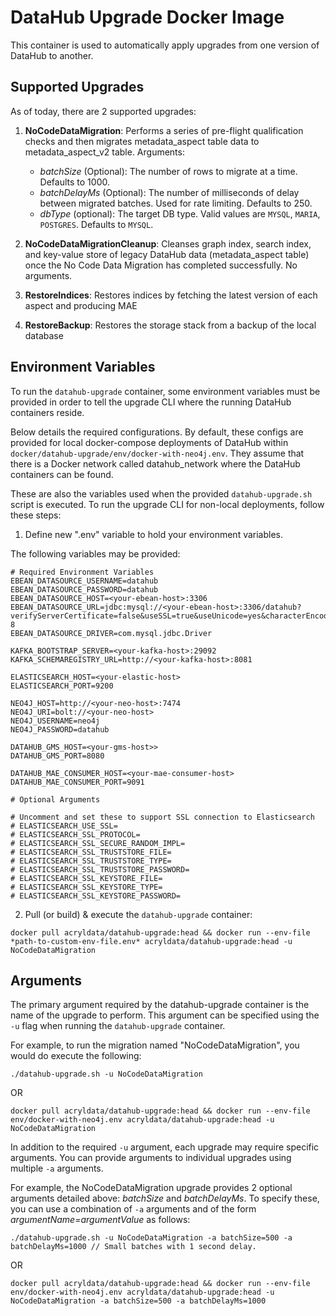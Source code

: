 # DataHub Upgrade Docker Image

This container is used to automatically apply upgrades from one version of DataHub to another.

## Supported Upgrades

As of today, there are 2 supported upgrades:

1. **NoCodeDataMigration**: Performs a series of pre-flight qualification checks and then migrates metadata_aspect table data
to metadata_aspect_v2 table. Arguments:
    - *batchSize* (Optional): The number of rows to migrate at a time. Defaults to 1000.
    - *batchDelayMs* (Optional): The number of milliseconds of delay between migrated batches. Used for rate limiting. Defaults to 250. 
    - *dbType* (optional): The target DB type. Valid values are `MYSQL`, `MARIA`, `POSTGRES`. Defaults to `MYSQL`. 
   
2. **NoCodeDataMigrationCleanup**: Cleanses graph index, search index, and key-value store of legacy DataHub data (metadata_aspect table) once
the No Code Data Migration has completed successfully. No arguments. 

3. **RestoreIndices**: Restores indices by fetching the latest version of each aspect and producing MAE

4. **RestoreBackup**: Restores the storage stack from a backup of the local database

## Environment Variables

To run the `datahub-upgrade` container, some environment variables must be provided in order to tell the upgrade CLI
where the running DataHub containers reside. 

Below details the required configurations. By default, these configs are provided for local docker-compose deployments of 
DataHub within `docker/datahub-upgrade/env/docker-with-neo4j.env`. They assume that there is a Docker network called datahub_network
where the DataHub containers can be found. 

These are also the variables used when the provided `datahub-upgrade.sh` script is executed. To run the upgrade CLI for non-local deployments,
follow these steps: 

1. Define new ".env" variable to hold your environment variables.

The following variables may be provided: 

```aidl
# Required Environment Variables
EBEAN_DATASOURCE_USERNAME=datahub
EBEAN_DATASOURCE_PASSWORD=datahub
EBEAN_DATASOURCE_HOST=<your-ebean-host>:3306
EBEAN_DATASOURCE_URL=jdbc:mysql://<your-ebean-host>:3306/datahub?verifyServerCertificate=false&useSSL=true&useUnicode=yes&characterEncoding=UTF-8
EBEAN_DATASOURCE_DRIVER=com.mysql.jdbc.Driver

KAFKA_BOOTSTRAP_SERVER=<your-kafka-host>:29092
KAFKA_SCHEMAREGISTRY_URL=http://<your-kafka-host>:8081

ELASTICSEARCH_HOST=<your-elastic-host>
ELASTICSEARCH_PORT=9200

NEO4J_HOST=http://<your-neo-host>:7474
NEO4J_URI=bolt://<your-neo-host>
NEO4J_USERNAME=neo4j
NEO4J_PASSWORD=datahub

DATAHUB_GMS_HOST=<your-gms-host>>
DATAHUB_GMS_PORT=8080

DATAHUB_MAE_CONSUMER_HOST=<your-mae-consumer-host>
DATAHUB_MAE_CONSUMER_PORT=9091

# Optional Arguments

# Uncomment and set these to support SSL connection to Elasticsearch
# ELASTICSEARCH_USE_SSL=
# ELASTICSEARCH_SSL_PROTOCOL=
# ELASTICSEARCH_SSL_SECURE_RANDOM_IMPL=
# ELASTICSEARCH_SSL_TRUSTSTORE_FILE=
# ELASTICSEARCH_SSL_TRUSTSTORE_TYPE=
# ELASTICSEARCH_SSL_TRUSTSTORE_PASSWORD=
# ELASTICSEARCH_SSL_KEYSTORE_FILE=
# ELASTICSEARCH_SSL_KEYSTORE_TYPE=
# ELASTICSEARCH_SSL_KEYSTORE_PASSWORD=
```
2. Pull (or build) & execute the `datahub-upgrade` container:

```aidl
docker pull acryldata/datahub-upgrade:head && docker run --env-file *path-to-custom-env-file.env* acryldata/datahub-upgrade:head -u NoCodeDataMigration
```

## Arguments

The primary argument required by the datahub-upgrade container is the name of the upgrade to perform. This argument
can be specified using the `-u` flag when running the `datahub-upgrade` container. 

For example, to run the migration named "NoCodeDataMigration", you would do execute the following:

```aidl
./datahub-upgrade.sh -u NoCodeDataMigration
```

OR

```aidl
docker pull acryldata/datahub-upgrade:head && docker run --env-file env/docker-with-neo4j.env acryldata/datahub-upgrade:head -u NoCodeDataMigration
```

In addition to the required `-u` argument, each upgrade may require specific arguments. You can provide arguments to individual
upgrades using multiple `-a` arguments. 

For example, the NoCodeDataMigration upgrade provides 2 optional arguments detailed above: *batchSize* and *batchDelayMs*. 
To specify these, you can use a combination of `-a` arguments and of the form *argumentName=argumentValue* as follows:

```aidl
./datahub-upgrade.sh -u NoCodeDataMigration -a batchSize=500 -a batchDelayMs=1000 // Small batches with 1 second delay. 
```

OR 

```aidl
docker pull acryldata/datahub-upgrade:head && docker run --env-file env/docker-with-neo4j.env acryldata/datahub-upgrade:head -u NoCodeDataMigration -a batchSize=500 -a batchDelayMs=1000
```